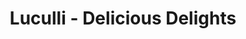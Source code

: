 ---
title: "Luculli - Delicious Delights"
url: /heidelberg/luculli-delicious-delights/
shop: Konditorei
---